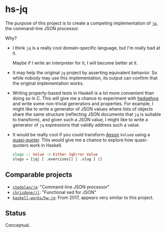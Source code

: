 # hs-jq

The purpose of this project is to create a competing implementation of
[`jq`][1], the command-line JSON processor.

Why?

 - I think `jq` is a really cool domain-specific language, but I'm really bad
   at it.

   Maybe if I write an interpreter for it, I will become better at it.
 - It may help the original `jq` project by asserting equivalent behavior.  So
   while nobody may use this implementation, its output can confirm that the
   original implementation works.
 - Writing property-based tests in Haskell is a lot more convenient than doing
   so in C. This will give me a chance to experiment with [hedgehog][2] and
   write some non-trivial generators and properties. For example, I might like
   to write a generator of JSON values where lists of objects share the same
   structure (reflecting JSON documents that `jq` is suitable to transform),
   and given such a JSON value, I might like to write a generator of `jq`
   expressions that validly address such a value.
 - It would be really cool if you could transform [Aeson][3] `Value`s using a
   [quasi-quoter][4]. This would give me a chance to explore how quasi-quoters
   work in Haskell.

   ```haskell
   slugs :: Value -> Either JqError Value
   slugs = [jq| [ .exercises[] | .slug ] |]
   ```

## Comparable projects

 - [`stedolan/jq`][1]: "Command-line JSON processor"
 - [`chrisdone/jl`][5]: "Functional sed for JSON"
 - [`haskell-works/hw-jq`][6]: From 2017, appears very similar to this project.

## Status

Conceptual.

[1]: https://github.com/stedolan/jq
[2]: http://hackage.haskell.org/package/hedgehog
[3]: http://hackage.haskell.org/package/aeson
[4]: https://wiki.haskell.org/Quasiquotation
[5]: https://github.com/chrisdone/jl
[6]: https://github.com/haskell-works/hw-jq
